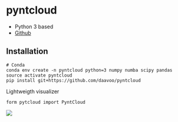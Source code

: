 # pyntcloud 

- Python 3 based
- [Github](https://github.com/daavoo/pyntcloud)

## Installation

```
# Conda
conda env create -n pyntcloud python=3 numpy numba scipy pandas
source activate pyntcloud
pip install git+https://github.com/daavoo/pyntcloud
```


Lightweigth visualizer

```
form pytcloud import PyntCloud
```

![](https://raw.githubusercontent.com/daavoo/pyntcloud/master/docs/images/plot1.gif)



